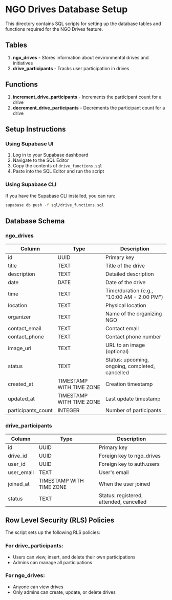 # NGO Drives Database Setup

This directory contains SQL scripts for setting up the database tables and functions required for the NGO Drives feature.

## Tables

1. **ngo_drives** - Stores information about environmental drives and initiatives
2. **drive_participants** - Tracks user participation in drives

## Functions

1. **increment_drive_participants** - Increments the participant count for a drive
2. **decrement_drive_participants** - Decrements the participant count for a drive

## Setup Instructions

### Using Supabase UI

1. Log in to your Supabase dashboard
2. Navigate to the SQL Editor
3. Copy the contents of `drive_functions.sql`
4. Paste into the SQL Editor and run the script

### Using Supabase CLI

If you have the Supabase CLI installed, you can run:

```bash
supabase db push -f sql/drive_functions.sql
```

## Database Schema

### ngo_drives

| Column             | Type                     | Description                                |
|--------------------|--------------------------|-------------------------------------------|
| id                 | UUID                     | Primary key                               |
| title              | TEXT                     | Title of the drive                        |
| description        | TEXT                     | Detailed description                      |
| date               | DATE                     | Date of the drive                         |
| time               | TEXT                     | Time/duration (e.g., "10:00 AM - 2:00 PM")|
| location           | TEXT                     | Physical location                         |
| organizer          | TEXT                     | Name of the organizing NGO                |
| contact_email      | TEXT                     | Contact email                             |
| contact_phone      | TEXT                     | Contact phone number                      |
| image_url          | TEXT                     | URL to an image (optional)                |
| status             | TEXT                     | Status: upcoming, ongoing, completed, cancelled |
| created_at         | TIMESTAMP WITH TIME ZONE | Creation timestamp                        |
| updated_at         | TIMESTAMP WITH TIME ZONE | Last update timestamp                     |
| participants_count | INTEGER                  | Number of participants                    |

### drive_participants

| Column     | Type                     | Description                                |
|------------|--------------------------|-------------------------------------------|
| id         | UUID                     | Primary key                               |
| drive_id   | UUID                     | Foreign key to ngo_drives                 |
| user_id    | UUID                     | Foreign key to auth.users                 |
| user_email | TEXT                     | User's email                              |
| joined_at  | TIMESTAMP WITH TIME ZONE | When the user joined                      |
| status     | TEXT                     | Status: registered, attended, cancelled   |

## Row Level Security (RLS) Policies

The script sets up the following RLS policies:

### For drive_participants:
- Users can view, insert, and delete their own participations
- Admins can manage all participations

### For ngo_drives:
- Anyone can view drives
- Only admins can create, update, or delete drives 
